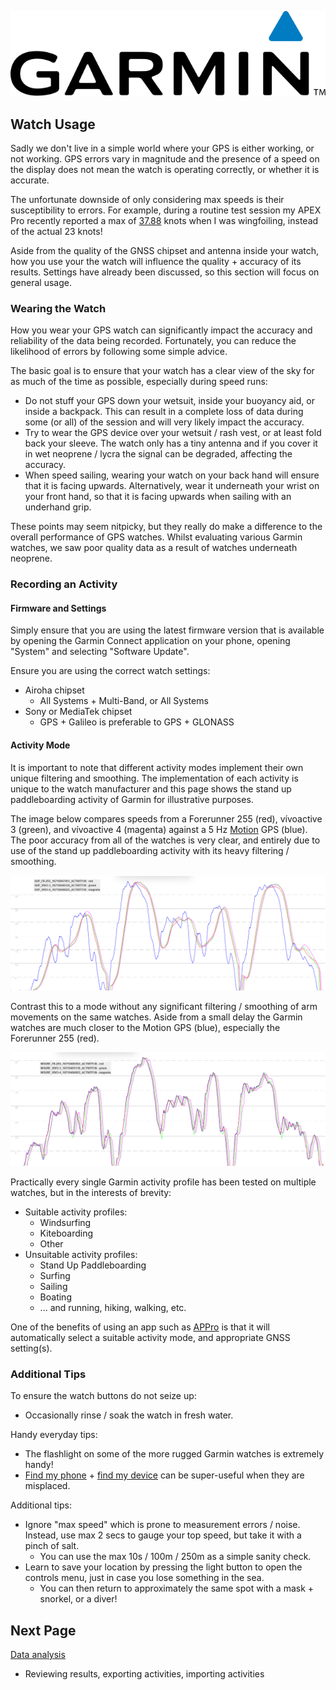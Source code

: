 ![GP3S Logo](../img/Garmin_logo_2006.png)



## Watch Usage

Sadly we don't live in a simple world where your GPS is either working, or not working. GPS errors vary in magnitude and the presence of a speed on the display does not mean the watch is operating correctly, or whether it is accurate.

The unfortunate downside of only considering max speeds is their susceptibility to errors. For example, during a routine test session my APEX Pro recently reported a max of [37.88](https://www.facebook.com/michael.george.545/posts/10220672656646659) knots when I was wingfoiling, instead of the actual 23 knots!

Aside from the quality of the GNSS chipset and antenna inside your watch, how you use your the watch will influence the quality + accuracy of its results. Settings have already been discussed, so this section will focus on general usage.



### Wearing the Watch

How you wear your GPS watch can significantly impact the accuracy and reliability of the data being recorded. Fortunately, you can reduce the likelihood of errors by following some simple advice.

The basic goal is to ensure that your watch has a clear view of the sky for as much of the time as possible, especially during speed runs:

- Do not stuff your GPS down your wetsuit, inside your buoyancy aid, or inside a backpack. This can result in a complete loss of data during some (or all) of the session and will very likely impact the accuracy.
- Try to wear the GPS device over your wetsuit / rash vest, or at least fold back your sleeve. The watch only has a tiny antenna and if you cover it in wet neoprene / lycra the signal can be degraded, affecting the accuracy.
- When speed sailing, wearing your watch on your back hand will ensure that it is facing upwards. Alternatively, wear it underneath your wrist on your front hand, so that it is facing upwards when sailing with an underhand grip.

These points may seem nitpicky, but they really do make a difference to the overall performance of GPS watches. Whilst evaluating various Garmin watches, we saw poor quality data as a result of watches underneath neoprene.



### Recording an Activity

#### Firmware and Settings

Simply ensure that you are using the latest firmware version that is available by opening the Garmin Connect application on your phone, opening "System" and selecting "Software Update".

Ensure you are using the correct watch settings:

- Airoha chipset
  - All Systems + Multi-Band, or All Systems
- Sony or MediaTek chipset
  - GPS + Galileo is preferable to GPS + GLONASS



#### Activity Mode

It is important to note that different activity modes implement their own unique filtering and smoothing. The implementation of each activity is unique to the watch manufacturer and this page shows the stand up paddleboarding activity of Garmin for illustrative purposes.

The image below compares speeds from a Forerunner 255 (red), vívoactive 3 (green), and vívoactive 4 (magenta) against a 5 Hz [Motion](https://www.motion-gps.com/) GPS (blue). The poor accuracy from all of the watches is very clear, and entirely due to use of the stand up paddleboarding activity with its heavy filtering / smoothing.

![activity-sup](img/activity-sup.png)

Contrast this to a mode without any significant filtering / smoothing of arm movements on the same watches. Aside from a small delay the Garmin watches are much closer to the Motion GPS (blue), especially the Forerunner 255 (red).

![activity-sup](img/activity-wsurf.png)



Practically every single Garmin activity profile has been tested on multiple watches, but in the interests of brevity:

- Suitable activity profiles:
  - Windsurfing
  - Kiteboarding
  - Other
- Unsuitable activity profiles:
  - Stand Up Paddleboarding
  - Surfing
  - Sailing
  - Boating
  - ... and running, hiking, walking, etc.

One of the benefits of using an app such as [APPro](https://apps.garmin.com/apps/9567700b-6587-44be-9708-879bfc844791) is that it will automatically select a suitable activity mode, and appropriate GNSS setting(s).



### Additional Tips

To ensure the watch buttons do not seize up:

- Occasionally rinse / soak the watch in fresh water.

Handy everyday tips:

- The flashlight on some of the more rugged Garmin watches is extremely handy!
- [Find my phone](https://support.garmin.com/en-GB/?faq=mE1Jmwvzd84s9YuDqa3GB7) + [find my device](https://support.garmin.com/en-GB/?faq=L7pODPT7jN3oMXe1xg1Ks8) can be super-useful when they are misplaced.

Additional tips:

- Ignore "max speed" which is prone to measurement errors / noise. Instead, use max 2 secs to gauge your top speed, but take it with a pinch of salt.
  - You can use the max 10s / 100m / 250m as a simple sanity check.
- Learn to save your location by pressing the light button to open the controls menu, just in case you lose something in the sea.
  - You can then return to approximately the same spot with a mask + snorkel, or a diver!




## Next Page

[Data analysis](../analysis/README.md)

- Reviewing results, exporting activities, importing activities

